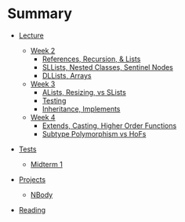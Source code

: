 # Summary

* [Lecture]()
    * [Week 2]()
        * [References, Recursion, & Lists](lecture/week02/lec03.md)
        * [SLLists, Nested Classes, Sentinel Nodes](lecture/week02/lec04.md)
        * [DLLists, Arrays](lecture/week02/lec05.md)
    * [Week 3]()
        * [ALists, Resizing, vs SLists](lecture/week03/lec06.md)
        * [Testing](lecture/week03/lec07.md)
        * [Inheritance, Implements](lecture/week03/lec08.md)
    * [Week 4]()
        * [Extends, Casting, Higher Order Functions](lecture/week04/lec09.md)
        * [Subtype Polymorphism vs HoFs](lecture/week04/lec10.md)

* [Tests]()
    * [Midterm 1](midterm/mt1.md)

* [Projects]()
    * [NBody](projects/NBody.md)

* [Reading]()
